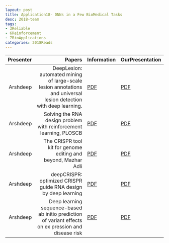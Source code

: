 ```yaml
---
layout: post
title: Application18- DNNs in a Few BioMedical Tasks
desc: 2018-team
tags:
- 3Reliable
- 6Reinforcement
- 7BioApplications
categories: 2018Reads
---
```



| Presenter | Papers | Information| OurPresentation |
| -----: | ----------: | :----- | :----- |
| Arshdeep |  DeepLesion: automated mining of large-scale lesion annotations and universal lesion detection with deep learning. | [PDF](https://www.ncbi.nlm.nih.gov/pubmed/30035154) |  [PDF]({{site.baseurl}}/MoreTalksTeam/Arsh/BRAIN-07242018-BlogPostsDeepLesionChestXRay.pdf) | 
| Arshdeep | Solving the RNA design problem with reinforcement learning, PLOSCB  | [PDF](https://journals.plos.org/ploscompbiol/article?id=10.1371/journal.pcbi.1006176) |  [PDF]({{site.baseurl}}/MoreTalksTeam/Arsh/BIO-06292018-RNAReinforcement.pdf) | 
|  Arshdeep| The CRISPR tool kit for genome editing and beyond, Mazhar Adli  | [PDF](https://www.nature.com/articles/s41467-018-04252-2) |  [PDF]({{site.baseurl}}/MoreTalksTeam/Arsh/BIO-07062018-CRISPR-Review.pdf) | 
| Arshdeep |  deepCRISPR: optimized CRISPR guide RNA design by deep learning | [PDF](https://genomebiology.biomedcentral.com/articles/10.1186/s13059-018-1459-4) |  [PDF]({{site.baseurl}}/MoreTalksTeam/Arsh/BIO-07162018-DeepCRISPR.pdf) | 
| Arshdeep | Deep learning sequence-based ab initio prediction of variant effects on ex pression and disease risk  | [PDF](https://www.nature.com/articles/s41588-018-0160-6) |  [PDF]({{site.baseurl}}/MoreTalksTeam/Arsh/BIO-07272018-AbinitioPrediction-SeqtoGeneExp.pdf) | 


> ####  


> ####  



> ####  